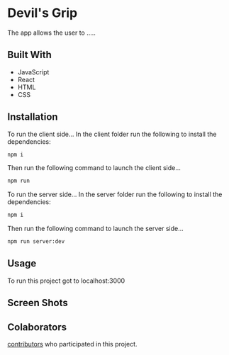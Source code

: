 # Devil's Grip

The app allows the user to .....

## Built With

* JavaScript
* React
* HTML
* CSS


## Installation

To run the client side...
In the client folder run the following to install the dependencies:
```bash
npm i
```

Then run the following command to launch the client side...
```bash
npm run
```

To run the server side...
In the server folder run the following to install the dependencies:
```bash
npm i
```

Then run the following command to launch the server side...
```bash
npm run server:dev
```

## Usage

To run this project got to localhost:3000 

## Screen Shots

## Colaborators

[contributors](https://github.com/IronsideF/devils_grip/contributors) who participated in this project.

